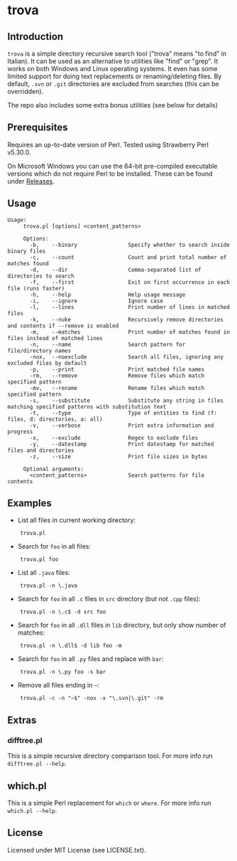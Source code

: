 # trova

## Introduction

`trova` is a simple directory recursive search tool ("trova" means "to find" in
Italian). It can be used as an alternative to utilities like "find" or "grep".
It works on both Windows and Linux operating systems. It even has some limited
support for doing text replacements or renaming/deleting files. By default,
`.svn` or `.git` directories are excluded from searches (this can be
overridden).

The repo also includes some extra bonus utilities (see below for details)

## Prerequisites

Requires an up-to-date version of Perl. Tested using Strawberry Perl v5.30.0.

On Microsoft Windows you can use the 64-bit pre-compiled executable versions which
do not require Perl to be installed. These can be found under [Releases](https://github.com/guardino/trova/releases).

## Usage
```
Usage:
     trova.pl [options] <content_patterns>

     Options:
       -b,    --binary                Specify whether to search inside binary files
       -c,    --count                 Count and print total number of matches found
       -d,    --dir                   Comma-separated list of directories to search
       -f,    --first                 Exit on first occurrence in each file (runs faster)
       -h,    --help                  Help usage message
       -i,    --ignore                Ignore case
       -l,    --lines                 Print number of lines in matched files
       -k,    --nuke                  Recursively remove directories and contents if --remove is enabled
       -m,    --matches               Print number of matches found in files instead of matched lines
       -n,    --name                  Search pattern for file/directory names
       -nox,  --noexclude             Search all files, ignoring any excluded files by default
       -p,    --print                 Print matched file names
       -rm,   --remove                Remove files which match specified pattern
       -mv,   --rename                Rename files which match specified pattern
       -s,    --substitute            Substitute any string in files matching specified patterns with substitution text
       -t,    --type                  Type of entities to find (f: files, d: directories, a: all)
       -v,    --verbose               Print extra information and progress
       -x,    --exclude               Regex to exclude files
       -y,    --datestamp             Print datestamp for matched files and directories
       -z,    --size                  Print file sizes in bytes

     Optional arguments:
       <content_patterns>             Search patterns for file contents
```

## Examples

- List all files in current working directory:
```
    trova.pl
```
- Search for `foo` in all files:
```
    trova.pl foo
```
- List all `.java` files:
```
    trova.pl -n \.java
```
- Search for `foo` in all `.c` files in `src` directory (but not `.cpp` files):
```
    trova.pl -n \.c$ -d src foo
```
- Search for `foo` in all `.dll` files in `lib` directory, but only show number of matches:
```
    trova.pl -n \.dll$ -d lib foo -m
```
- Search for `foo` in all `.py` files and replace with `bar`:
```
    trova.pl -n \.py foo -s bar
```
- Remove all files ending in `~`:
```
    trova.pl -c -n "~$" -nox -x "\.svn|\.git" -rm
```

## Extras

### difftree.pl

This is a simple recursive directory comparison tool. For more info run `difftree.pl --help`.

## which.pl

This is a simple Perl replacement for `which` or `where`. For more info run `which.pl --help`.

## License

Licensed under MIT License (see LICENSE.txt).
